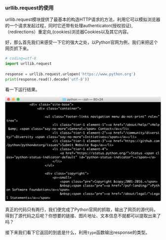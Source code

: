 ### urllib.request的使用

urllib.request模块提供了最基本的构造HTTP请求的方法，利用它可以模拟浏览器的一个请求发起过程，同时它还带有处理authenticaton(授权验证),（redirections）重定向,(cookies)浏览器Cookies以及其它内容。

好，那么首先我们来感受一下它的强大之处，以Python官网为例，我们来把这个网页抓下来。


```python
# coding=utf-8
import urllib.request

response = urllib.request.urlopen('https://www.python.org')
print(response.read().decode('utf-8'))
```

看一下运行结果。

![3-1-1](assets/3-1-1.png)

真正的代码只有两行，我们便完成了Python官网的抓取，输出了网页的源代码，得到了源代码之后呢？你想要的链接、图片地址、文本信息不就都可以提取出来了吗？

接下来我们看下它返回的到底是什么，利用`type`函数输出response的类型。




















